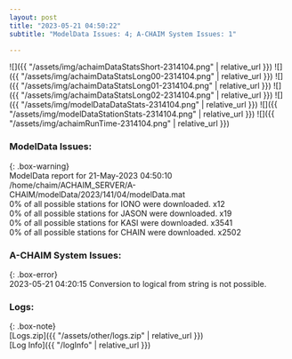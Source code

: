```yaml
---
layout: post
title: "2023-05-21 04:50:22"
subtitle: "ModelData Issues: 4; A-CHAIM System Issues: 1"

---
```


![]({{ "/assets/img/achaimDataStatsShort-2314104.png" | relative_url }})
![]({{ "/assets/img/achaimDataStatsLong00-2314104.png" | relative_url }})
![]({{ "/assets/img/achaimDataStatsLong01-2314104.png" | relative_url }})
![]({{ "/assets/img/achaimDataStatsLong02-2314104.png" | relative_url }})
![]({{ "/assets/img/modelDataDataStats-2314104.png" | relative_url }})
![]({{ "/assets/img/modelDataStationStats-2314104.png" | relative_url }})
![]({{ "/assets/img/achaimRunTime-2314104.png" | relative_url }})


### ModelData Issues:  
  
{: .box-warning}  
 ModelData report for 21-May-2023 04:50:10   
 /home/chaim/ACHAIM_SERVER/A-CHAIM/modelData/2023/141/04/modelData.mat   
 0% of all possible stations for IONO were downloaded. x12   
 0% of all possible stations for JASON were downloaded. x19   
 0% of all possible stations for KASI were downloaded. x3541   
 0% of all possible stations for CHAIN were downloaded. x2502   
  
### A-CHAIM System Issues:  
  
{: .box-error}  
2023-05-21 04:20:15 Conversion to logical from string is not possible.  

### Logs:  
  
{: .box-note}  
[Logs.zip]({{ "/assets/other/logs.zip" | relative_url }})  
[Log Info]({{ "/logInfo" | relative_url }})  
